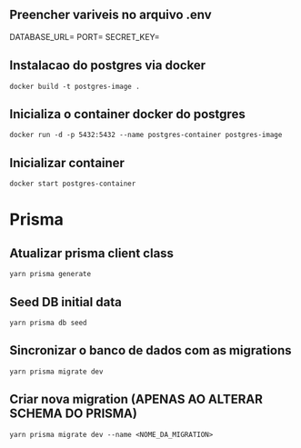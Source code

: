 ## Preencher variveis no arquivo .env

DATABASE_URL=
PORT=
SECRET_KEY=

## Instalacao do postgres via docker

`docker build -t postgres-image .`

## Inicializa o container docker do postgres

`docker run -d -p 5432:5432 --name postgres-container postgres-image`

## Inicializar container

`docker start postgres-container`

# Prisma

## Atualizar prisma client class

`yarn prisma generate`

## Seed DB initial data

`yarn prisma db seed`

## Sincronizar o banco de dados com as migrations

`yarn prisma migrate dev`

## Criar nova migration (APENAS AO ALTERAR SCHEMA DO PRISMA)

`yarn prisma migrate dev --name <NOME_DA_MIGRATION>`

